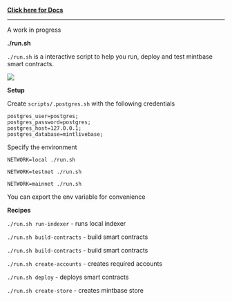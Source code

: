 **[Click here for Docs](https://mintbase-core-docs.netlify.app/mintbase_deps/)**
****

A work in progress


**./run.sh**

`./run.sh` is a interactive script to help 
you run, deploy and test mintbase smart
contracts. 

![](mintbase-core.gif)

**Setup**

Create `scripts/.postgres.sh` with the
following credentials

```shell
postgres_user=postgres;
postgres_password=postgres;
postgres_host=127.0.0.1;
postgres_database=mintlivebase;
```

Specify the environment

`NETWORK=local ./run.sh`

`NETWORK=testnet ./run.sh`

`NETWORK=mainnet ./run.sh`

You can export the env variable for 
convenience

**Recipes**

`./run.sh run-indexer`
    - runs local indexer


`./run.sh build-contracts` 
    - build smart contracts

`./run.sh build-contracts`
    - build smart contracts

`./run.sh create-accounts`
    - creates required accounts

`./run.sh deploy`
    - deploys smart contracts

`./run.sh create-store`
    - creates mintbase store


